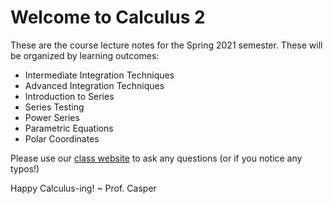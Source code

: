 Welcome to Calculus 2
============================

These are the course lecture notes for the Spring 2021 semester. These will be organized by learning outcomes:

 - Intermediate Integration Techniques
 - Advanced Integration Techniques
 - Introduction to Series
 - Series Testing
 - Power Series
 - Parametric Equations
 - Polar Coordinates


Please use our [class website](https://forum.bluetangent.org) to ask any questions (or if you notice any typos!)

Happy Calculus-ing!
~ Prof. Casper
